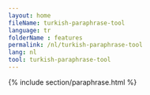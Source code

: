 ```yaml
---
layout: home
fileName: turkish-paraphrase-tool
language: tr
folderName : features
permalink: /nl/turkish-paraphrase-tool
lang: nl
tool: turkish-paraphrase-tool
---
```

{% include section/paraphrase.html %}